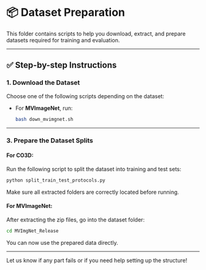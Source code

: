 # 📦 Dataset Preparation

This folder contains scripts to help you download, extract, and prepare datasets required for training and evaluation.

---

## ✅ Step-by-step Instructions

### 1. Download the Dataset

Choose one of the following scripts depending on the dataset:


- For **MVImageNet**, run:
  ```bash
  bash down_mvimgnet.sh
  ```


---

### 3. Prepare the Dataset Splits

#### For **CO3D**:

Run the following script to split the dataset into training and test sets:

```bash
python split_train_test_protocols.py
```

Make sure all extracted folders are correctly located before running.

#### For **MVImageNet**:

After extracting the zip files, go into the dataset folder:

```bash
cd MVImgNet_Release
```

You can now use the prepared data directly.

---

Let us know if any part fails or if you need help setting up the structure!

